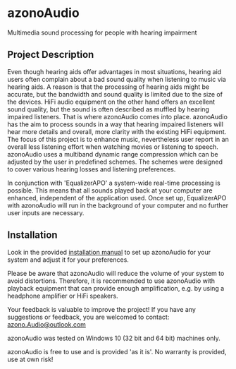 # azonoAudio
Multimedia sound processing for people with hearing impairment

## Project Description
Even though hearing aids offer advantages in most situations, hearing aid users often complain about a bad sound quality when listening to music via hearing aids.
A reason is that the processing of hearing aids might be accurate, but the bandwidth and sound quality is limited due to the size of the devices.
HiFi audio equipment on the other hand offers an excellent sound quality, but the sound is often described as muffled by hearing impaired listeners.
That is where azonoAudio comes into place. 
azonoAudio has the aim to process sounds in a way that hearing impaired listeners will hear more details and overall, more clarity with the existing HiFi equipment. 
The focus of this project is to enhance music, nevertheless user report in an overall less listening effort when watching movies or listening to speech. 
azonoAudio uses a multiband dynamic range compression which can be adjusted by the user in predefined schemes. 
The schemes were designed to cover various hearing losses and listening preferences.

In conjunction with 'EqualizerAPO' a system-wide real-time processing is possible. 
This means that all sounds played back at your computer are enhanced, independent of the application used. 
Once set up, EqualizerAPO with azonoAudio will run in the background of your computer and no further user inputs are necessary.

## Installation
Look in the provided [installation manual](Installation_Manual.pdf) to set up azonoAudio for your system and adjust it for your preferences. 
 
Please be aware that azonoAudio will reduce the volume of your system to avoid distortions. Therefore, it is recommended to use azonoAudio with playback equipment that can provide enough amplification, e.g. by using a headphone amplifier or HiFi speakers.

Your feedback is valuable to improve the project! 
If you have any suggestions or feedback, you are welcomed to contact: azono.Audio@outlook.com

azonoAudio was tested on Windows 10 (32 bit and 64 bit) machines only.

azonoAudio is free to use and is provided 'as it is'. No warranty is provided, use at own risk!
